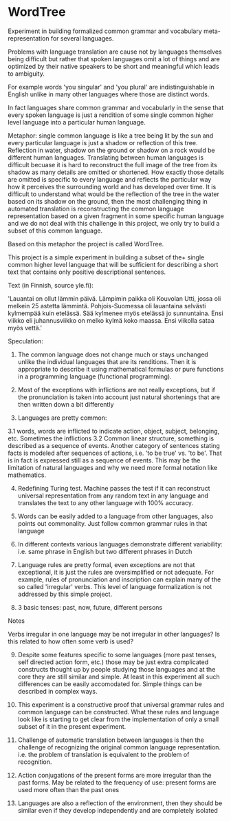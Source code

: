 # WordTree

Experiment in building formalized common grammar and vocabulary meta-representation for several languages.

Problems with language translation are cause not by languages themselves being difficult but rather that spoken languages omit a lot of things and
are optimized by their native speakers to be short and meaningful which leads to ambiguity.

For example words 'you singular' and 'you plural' are indistinguishable in English unlike in many other languages where those are distinct words.

In fact languages share common grammar and vocabularly in the sense that every spoken language is just a rendition of some single common higher level language into a particular human language.

Metaphor: single common language is like a tree being lit by the sun and every particular language is just a shadow or reflection of this tree. Reflection in water, shadow on the ground or shadow on a rock would be different human languages. Translating between human languages is difficult becuase it is hard to reconstruct the full image of the tree from its shadow as many details are omitted or shortened. How exactly those details are omitted is specific to every language and reflects the particular way how it perceives the surrounding world and has developed over time. It is difficult to understand what would be the reflection of the tree in the water based on its shadow on the ground, then the most challenging thing in automated translation is reconstructing the common language representation based on a given fragment in some specific human language and we do not deal with this challenge in this project, we only try to build a subset of this common language.

Based on this metaphor the project is called WordTree.

This project is a simple experiment in building a subset of the+ single common higher level language that will be sufficient for describing a short text
that contains only positive descriptional sentences.

Text (in Finnish, source yle.fi):

'Lauantai on ollut lämmin päivä. Lämpimin paikka oli Kouvolan Utti, jossa oli melkein 25 astetta lämmintä. Pohjois-Suomessa oli lauantaina selvästi kylmempää kuin etelässä. Sää kylmenee myös etelässä jo sunnuntaina. Ensi viikko eli juhannusviikko on melko kylmä koko maassa. Ensi viikolla sataa myös vettä.'

Speculation:

1. The common language does not change much or stays unchanged unlike the individual languages that are its renditions. Then it is appropriate to describe it using mathematical formulas or pure functions in a programming language (functional programming).

2. Most of the exceptions with inflictions are not really exceptions, but if the pronunciation is taken into account just natural shortenings that are then written down a bit differently

3. Languages are pretty common:

3.1 words, words are inflicted to indicate action, object, subject, belonging, etc. Sometimes the inflictions 
3.2 Common linear structure, something is described as a sequence of events. Another category of sentences stating facts is modeled after sequences of actions, i.e. 'to be true' vs. 'to be'. That is in fact is expressed still as a sequence of events. This may be the limitation of natural languages and why we need more formal notation like mathematics.

4. Redefining Turing test. Machine passes the test if it can reconstruct universal representation from any random text in any language and translates the text to any other language with 100% accuracy.

5. Words can be easily added to a language from other languages, also points out commonality. Just follow common grammar rules in that language

6. In different contexts various languages demonstrate different variability: i.e. same phrase in English but two different phrases in Dutch

7. Language rules are pretty formal, even exceptions are not that exceptional, it is just the rules are oversimplified or not adequate. For example, rules of pronunciation and inscription can explain many of the so called 'irregular' verbs. This level of language formalization is not addressed by this simple project.

8. 3 basic tenses: past, now, future, different persons

Notes

Verbs irregular in one language may be not irregular in other languages? Is this related to how often some verb is used?

9. Despite some features specific to some languages (more past tenses, self directed action form, etc.) those may be just extra complicated constructs thought up by people studying those languages and at the core they are still similar and simple. At least in this experiment all such differences can be easily accomodated for. Simple things can be described in complex ways.

10. This experiment is a constructive proof that universal grammar rules and common language can be constructed. What these rules and language look like is starting to get clear from the implementation of only a small subset of it in the present experiment.

11. Challenge of automatic translation between languages is then the challenge of recognizing the original common language representation. i.e. the problem of translation is equivalent to the problem of recognition.

12. Action conjugations of the present forms are more irregular than the past forms. May be related to the frequency of use: present forms are used more often than the past ones

13. Languages are also a reflection of the environment, then they should be similar even if they develop independently and are completely isolated